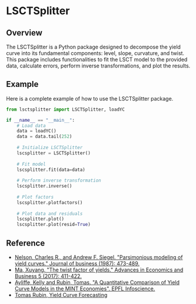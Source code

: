 # LSCTSplitter

## Overview
The LSCTSplitter is a Python package designed to decompose the yield curve into its fundamental components: level, slope, curvature, and twist. This package includes functionalities to fit the LSCT model to the provided data, calculate errors, perform inverse transformations, and plot the results.
## Example
Here is a complete example of how to use the LSCTSplitter package.

```python
from lsctsplitter import LSCTSplitter, loadYC

if __name__ == "__main__":
    # Load data
    data = loadYC()
    data = data.tail(252)
    
    # Initialize LSCTSplitter
    lscsplitter = LSCTSplitter()
    
    # Fit model
    lscsplitter.fit(data=data)
    
    # Perform inverse transformation
    lscsplitter.inverse()
    
    # Plot factors
    lscsplitter.plotfactors()
    
    # Plot data and residuals
    lscsplitter.plot()
    lscsplitter.plot(resid=True)
```
## Reference
- [Nelson, Charles R., and Andrew F. Siegel. "Parsimonious modeling of yield curves." Journal of business (1987): 473-489.](chrome-extension://efaidnbmnnnibpcajpcglclefindmkaj/https://www.jstor.org/stable/pdf/2352957.pdf?casa_token=us1W8496haEAAAAA:qkjbLPi2BOklfh6Zv3ypmg-Ya0Yy_7TkdLwuC8Nc1k9aEqyiaGj9DlufKO4U0V9eRWGWbwGvc3N43LNYa1VABLM3i5tCP998VhHvIEB6-zoFv92fvcI)
- [Ma, Xuyang. "The twist factor of yields." Advances in Economics and Business 5 (2017): 411-422.](chrome-extension://efaidnbmnnnibpcajpcglclefindmkaj/https://www.hrpub.org/download/20170730/AEB4-11808719.pdf)
- [Ayliffe, Kelly and Rubin, Tomas. "A Quantitative Comparison of Yield Curve Models in the MINT Economies". EPFL Infoscience.](http://infoscience.epfl.ch/record/279314)
- [Tomas Rubin, Yield Curve Forecasting](https://github.com/tomasrubin/yield-curve-forecasting?tab=readme-ov-file)
